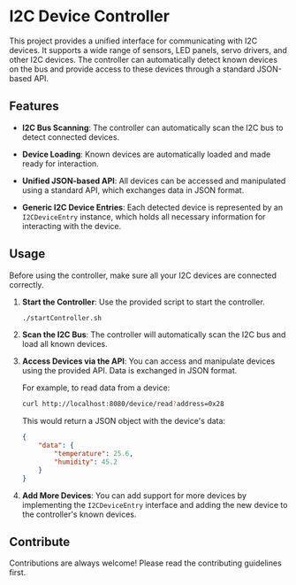 # I2C Device Controller

This project provides a unified interface for communicating with I2C devices. It supports a wide range of sensors, LED panels, servo drivers, and other I2C devices. The controller can automatically detect known devices on the bus and provide access to these devices through a standard JSON-based API.

## Features

- **I2C Bus Scanning**: The controller can automatically scan the I2C bus to detect connected devices.

- **Device Loading**: Known devices are automatically loaded and made ready for interaction.

- **Unified JSON-based API**: All devices can be accessed and manipulated using a standard API, which exchanges data in JSON format.

- **Generic I2C Device Entries**: Each detected device is represented by an `I2CDeviceEntry` instance, which holds all necessary information for interacting with the device.

## Usage

Before using the controller, make sure all your I2C devices are connected correctly.

1. **Start the Controller**: Use the provided script to start the controller.

    ```bash
    ./startController.sh
    ```

2. **Scan the I2C Bus**: The controller will automatically scan the I2C bus and load all known devices.

3. **Access Devices via the API**: You can access and manipulate devices using the provided API. Data is exchanged in JSON format.

   For example, to read data from a device:

    ```bash
    curl http://localhost:8080/device/read?address=0x28
    ```

   This would return a JSON object with the device's data:

    ```json
    {
        "data": {
            "temperature": 25.6,
            "humidity": 45.2
        }
    }
    ```

4. **Add More Devices**: You can add support for more devices by implementing the `I2CDeviceEntry` interface and adding the new device to the controller's known devices.

## Contribute

Contributions are always welcome! Please read the contributing guidelines first.

